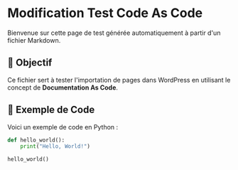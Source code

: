 # Modification Test Code As Code

Bienvenue sur cette page de test générée automatiquement à partir d'un fichier Markdown.

## 📌 Objectif
Ce fichier sert à tester l'importation de pages dans WordPress en utilisant le concept de **Documentation As Code**.

## 🚀 Exemple de Code
Voici un exemple de code en Python :

```python
def hello_world():
    print("Hello, World!")

hello_world()
